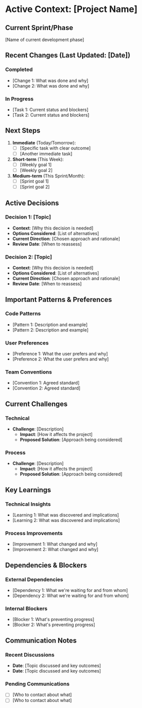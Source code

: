 # Active Context: [Project Name]

## Current Sprint/Phase
[Name of current development phase]

## Recent Changes (Last Updated: [Date])
### Completed
- [Change 1: What was done and why]
- [Change 2: What was done and why]

### In Progress
- [Task 1: Current status and blockers]
- [Task 2: Current status and blockers]

## Next Steps
1. **Immediate** (Today/Tomorrow):
   - [ ] [Specific task with clear outcome]
   - [ ] [Another immediate task]

2. **Short-term** (This Week):
   - [ ] [Weekly goal 1]
   - [ ] [Weekly goal 2]

3. **Medium-term** (This Sprint/Month):
   - [ ] [Sprint goal 1]
   - [ ] [Sprint goal 2]

## Active Decisions
### Decision 1: [Topic]
- **Context**: [Why this decision is needed]
- **Options Considered**: [List of alternatives]
- **Current Direction**: [Chosen approach and rationale]
- **Review Date**: [When to reassess]

### Decision 2: [Topic]
- **Context**: [Why this decision is needed]
- **Options Considered**: [List of alternatives]
- **Current Direction**: [Chosen approach and rationale]
- **Review Date**: [When to reassess]

## Important Patterns & Preferences
### Code Patterns
- [Pattern 1: Description and example]
- [Pattern 2: Description and example]

### User Preferences
- [Preference 1: What the user prefers and why]
- [Preference 2: What the user prefers and why]

### Team Conventions
- [Convention 1: Agreed standard]
- [Convention 2: Agreed standard]

## Current Challenges
### Technical
- **Challenge**: [Description]
  - **Impact**: [How it affects the project]
  - **Proposed Solution**: [Approach being considered]

### Process
- **Challenge**: [Description]
  - **Impact**: [How it affects the project]
  - **Proposed Solution**: [Approach being considered]

## Key Learnings
### Technical Insights
- [Learning 1: What was discovered and implications]
- [Learning 2: What was discovered and implications]

### Process Improvements
- [Improvement 1: What changed and why]
- [Improvement 2: What changed and why]

## Dependencies & Blockers
### External Dependencies
- [Dependency 1: What we're waiting for and from whom]
- [Dependency 2: What we're waiting for and from whom]

### Internal Blockers
- [Blocker 1: What's preventing progress]
- [Blocker 2: What's preventing progress]

## Communication Notes
### Recent Discussions
- **Date**: [Topic discussed and key outcomes]
- **Date**: [Topic discussed and key outcomes]

### Pending Communications
- [ ] [Who to contact about what]
- [ ] [Who to contact about what]
